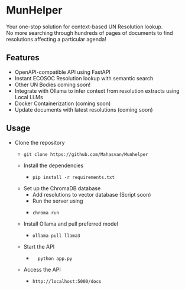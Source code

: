 # MunHelper
Your one-stop solution for context-based UN Resolution lookup. <br>
No more searching through hundreds of pages of documents to find resolutions affecting a particular agenda! <br> 

## Features
- OpenAPI-compatible API using FastAPI
- Instant ECOSOC Resolution lookup with semantic search
- Other UN Bodies coming soon!
- Integrate with Ollama to infer context from resolution extracts using Local LLMs
- Docker Containerization (coming soon)
- Update documents with latest resolutions (coming soon)

## Usage
- Clone the repository
  - ```shell
    git clone https://github.com/Mahasvan/Munhelper
    ```
  - Install the dependencies
    - ```shell
      pip install -r requirements.txt
      ```
  - Set up the ChromaDB database
    - Add resolutions to vector database (Script soon)
    - Run the server using 
    - ```shell
      chroma run
      ```
  - Install Ollama and pull preferred model 
    - ```shell
      ollama pull llama3
      ```
  - Start the API
    - ```shell
        python app.py
      ```
  - Access the API
    - ```shell
      http://localhost:5000/docs
      ```
